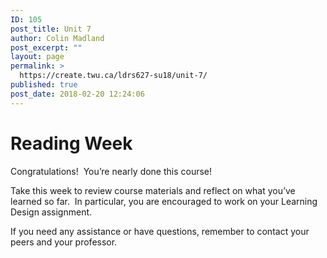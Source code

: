 ```yaml
---
ID: 105
post_title: Unit 7
author: Colin Madland
post_excerpt: ""
layout: page
permalink: >
  https://create.twu.ca/ldrs627-su18/unit-7/
published: true
post_date: 2018-02-20 12:24:06
---
```

<!--themify_builder_static-->

<h1>Reading Week<br /></h1>

Congratulations!  You&#8217;re nearly done this course!

Take this week to review course materials and reflect on what you&#8217;ve learned so far.  In particular, you are encouraged to work on your Learning Design assignment.

If you need any assistance or have questions, remember to contact your peers and your professor.

<!--/themify_builder_static-->